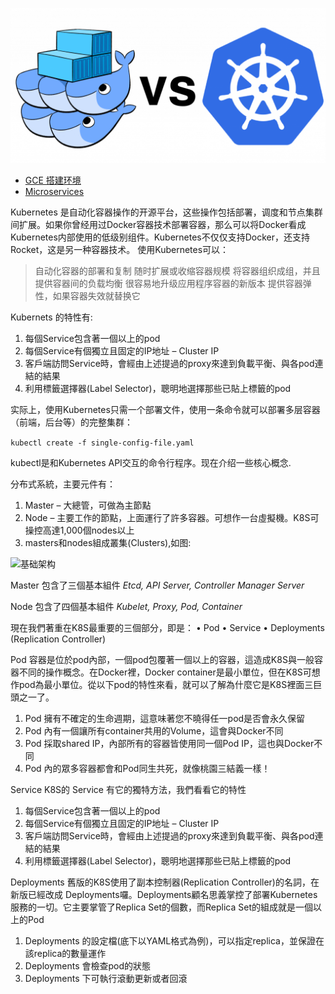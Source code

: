 
![](./images/docker-swarm-kubernetes-1024x504.png)

- [GCE 搭建环境](https://blog.gcp.expert/gke-k8s-pod-network/)
- [Microservices](https://martinfowler.com/articles/microservices.html)

Kubernetes 是自动化容器操作的开源平台，这些操作包括部署，调度和节点集群间扩展。如果你曾经用过Docker容器技术部署容器，那么可以将Docker看成Kubernetes内部使用的低级别组件。Kubernetes不仅仅支持Docker，还支持Rocket，这是另一种容器技术。
使用Kubernetes可以：

> 自动化容器的部署和复制
> 随时扩展或收缩容器规模
> 将容器组织成组，并且提供容器间的负载均衡
> 很容易地升级应用程序容器的新版本
> 提供容器弹性，如果容器失效就替换它

Kubernets 的特性有:
1. 每個Service包含著一個以上的pod
2. 每個Service有個獨立且固定的IP地址 – Cluster IP
3. 客戶端訪問Service時，會經由上述提過的proxy來達到負載平衡、與各pod連結的結果
4. 利用標籤選擇器(Label Selector)，聰明地選擇那些已貼上標籤的pod


实际上，使用Kubernetes只需一个部署文件，使用一条命令就可以部署多层容器（前端，后台等）的完整集群：

`kubectl create -f single-config-file.yaml`

kubectl是和Kubernetes API交互的命令行程序。现在介绍一些核心概念.


分布式系統，主要元件有：
1. Master – 大總管，可做為主節點
2. Node – 主要工作的節點，上面運行了許多容器。可想作一台虛擬機。K8S可操控高達1,000個nodes以上
3. masters和nodes組成叢集(Clusters),如图:

![基础架构](https://github.com/LiamBao/Techo/tree/master/Kubernets/images/k8s_arch-1024x437.png)

Master 包含了三個基本組件
*Etcd, API Server, Controller Manager Server*

Node 包含了四個基本組件
*Kubelet, Proxy, Pod, Container*

現在我們著重在K8S最重要的三個部分，即是：
• Pod
• Service
• Deployments (Replication Controller)


Pod
容器是位於pod內部，一個pod包覆著一個以上的容器，這造成K8S與一般容器不同的操作概念。在Docker裡，Docker container是最小單位，但在K8S可想作pod為最小單位。從以下pod的特性來看，就可以了解為什麼它是K8S裡面三巨頭之一了。

1. Pod 擁有不確定的生命週期，這意味著您不曉得任一pod是否會永久保留
2. Pod 內有一個讓所有container共用的Volume，這會與Docker不同
3. Pod 採取shared IP，內部所有的容器皆使用同一個Pod IP，這也與Docker不同
4. Pod 內的眾多容器都會和Pod同生共死，就像桃園三結義一樣！

Service
K8S的 Service 有它的獨特方法，我們看看它的特性
1. 每個Service包含著一個以上的pod
2. 每個Service有個獨立且固定的IP地址 – Cluster IP
3. 客戶端訪問Service時，會經由上述提過的proxy來達到負載平衡、與各pod連結的結果
4. 利用標籤選擇器(Label Selector)，聰明地選擇那些已貼上標籤的pod

Deployments
舊版的K8S使用了副本控制器(Replication Controller)的名詞，在新版已經改成 Deployments囉。Deployments顧名思義掌控了部署Kubernetes服務的一切。它主要掌管了Replica Set的個數，而Replica Set的組成就是一個以上的Pod

1. Deployments 的設定檔(底下以YAML格式為例)，可以指定replica，並保證在該replica的數量運作
2. Deployments 會檢查pod的狀態
3. Deployments 下可執行滾動更新或者回滾
